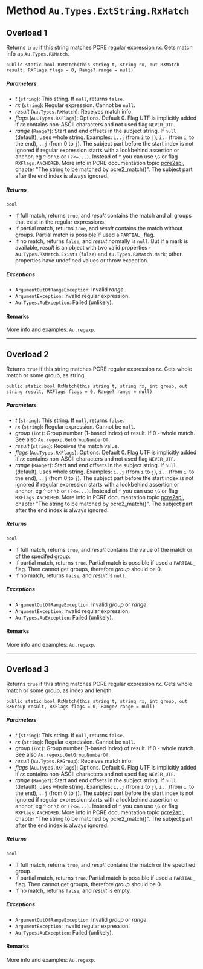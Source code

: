 # Method `Au.Types.ExtString.RxMatch`

## Overload 1

Returns `true` if this string matches PCRE regular expression *rx*. Gets match info as `Au.Types.RXMatch`.

```
public static bool RxMatch(this string t, string rx, out RXMatch result, RXFlags flags = 0, Range? range = null)
```

##### Parameters

- *t*  (`string`):
    This string. If `null`, returns `false`.
- *rx*  (`string`):
    Regular expression. Cannot be `null`.
- *result*  (`Au.Types.RXMatch`):
    Receives match info.
- *flags*  (`Au.Types.RXFlags`):
    Options. Default 0. Flag UTF is implicitly added if *rx* contains non-ASCII characters and not used flag `NEVER_UTF`.
- *range*  (`Range?`):
    Start and end offsets in the subject string. If `null` (default), uses whole string. Examples: `i..j` (from `i` to `j`), `i..` (from `i `to the end), `..j` (from 0 to `j`). The subject part before the start index is not ignored if regular expression starts with a lookbehind assertion or anchor, eg `^` or `\b` or `(?<=...)`. Instead of `^` you can use `\G` or flag `RXFlags.ANCHORED`. More info in PCRE documentation topic [pcre2api](https://www.pcre.org/current/doc/html/pcre2api.html), chapter "The string to be matched by pcre2_match()". The subject part after the end index is always ignored.

##### Returns

`bool`

- If full match, returns `true`, and *result* contains the match and all groups that exist in the regular expressions.
- If partial match, returns `true`, and *result* contains the match without groups. Partial match is possible if used a `PARTIAL_` flag.
- If no match, returns `false`, and *result* normally is `null`. But if a mark is available, *result* is an object with two valid properties - `Au.Types.RXMatch.Exists` (`false`) and `Au.Types.RXMatch.Mark`; other properties have undefined values or throw exception.

##### Exceptions

- `ArgumentOutOfRangeException`:
    Invalid *range*.
- `ArgumentException`:
    Invalid regular expression.
- `Au.Types.AuException`:
    Failed (unlikely).

#### Remarks

More info and examples: `Au.regexp`.

* * *

## Overload 2

Returns `true` if this string matches PCRE regular expression *rx*. Gets whole match or some group, as string.

```
public static bool RxMatch(this string t, string rx, int group, out string result, RXFlags flags = 0, Range? range = null)
```

##### Parameters

- *t*  (`string`):
    This string. If `null`, returns `false`.
- *rx*  (`string`):
    Regular expression. Cannot be `null`.
- *group*  (`int`):
    Group number (1-based index) of result. If 0 - whole match. See also `Au.regexp.GetGroupNumberOf`.
- *result*  (`string`):
    Receives the match value.
- *flags*  (`Au.Types.RXFlags`):
    Options. Default 0. Flag UTF is implicitly added if *rx* contains non-ASCII characters and not used flag `NEVER_UTF`.
- *range*  (`Range?`):
    Start and end offsets in the subject string. If `null` (default), uses whole string. Examples: `i..j` (from `i` to `j`), `i..` (from `i `to the end), `..j` (from 0 to `j`). The subject part before the start index is not ignored if regular expression starts with a lookbehind assertion or anchor, eg `^` or `\b` or `(?<=...)`. Instead of `^` you can use `\G` or flag `RXFlags.ANCHORED`. More info in PCRE documentation topic [pcre2api](https://www.pcre.org/current/doc/html/pcre2api.html), chapter "The string to be matched by pcre2_match()". The subject part after the end index is always ignored.

##### Returns

`bool`

- If full match, returns `true`, and *result* contains the value of the match or of the specifed group.
- If partial match, returns `true`. Partial match is possible if used a `PARTIAL_` flag. Then cannot get groups, therefore *group* should be 0.
- If no match, returns `false`, and *result* is `null`.

##### Exceptions

- `ArgumentOutOfRangeException`:
    Invalid *group* or *range*.
- `ArgumentException`:
    Invalid regular expression.
- `Au.Types.AuException`:
    Failed (unlikely).

#### Remarks

More info and examples: `Au.regexp`.

* * *

## Overload 3

Returns `true` if this string matches PCRE regular expression *rx*. Gets whole match or some group, as index and length.

```
public static bool RxMatch(this string t, string rx, int group, out RXGroup result, RXFlags flags = 0, Range? range = null)
```

##### Parameters

- *t*  (`string`):
    This string. If `null`, returns `false`.
- *rx*  (`string`):
    Regular expression. Cannot be `null`.
- *group*  (`int`):
    Group number (1-based index) of result. If 0 - whole match. See also `Au.regexp.GetGroupNumberOf`.
- *result*  (`Au.Types.RXGroup`):
    Receives match info.
- *flags*  (`Au.Types.RXFlags`):
    Options. Default 0. Flag UTF is implicitly added if *rx* contains non-ASCII characters and not used flag `NEVER_UTF`.
- *range*  (`Range?`):
    Start and end offsets in the subject string. If `null` (default), uses whole string. Examples: `i..j` (from `i` to `j`), `i..` (from `i `to the end), `..j` (from 0 to `j`). The subject part before the start index is not ignored if regular expression starts with a lookbehind assertion or anchor, eg `^` or `\b` or `(?<=...)`. Instead of `^` you can use `\G` or flag `RXFlags.ANCHORED`. More info in PCRE documentation topic [pcre2api](https://www.pcre.org/current/doc/html/pcre2api.html), chapter "The string to be matched by pcre2_match()". The subject part after the end index is always ignored.

##### Returns

`bool`

- If full match, returns `true`, and *result* contains the match or the specified group.
- If partial match, returns `true`. Partial match is possible if used a `PARTIAL_` flag. Then cannot get groups, therefore *group* should be 0.
- If no match, returns `false`, and *result* is empty.

##### Exceptions

- `ArgumentOutOfRangeException`:
    Invalid *group* or *range*.
- `ArgumentException`:
    Invalid regular expression.
- `Au.Types.AuException`:
    Failed (unlikely).

#### Remarks

More info and examples: `Au.regexp`.